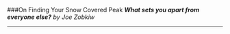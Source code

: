 ###On Finding Your Snow Covered Peak
**_What sets you apart from everyone else?_**
*by Joe Zobkiw*

---
